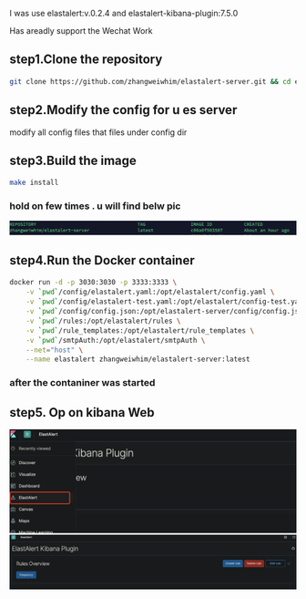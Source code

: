 I was use elastalert:v.0.2.4 and elastalert-kibana-plugin:7.5.0

Has areadly support the Wechat Work 

## step1.Clone the repository
```bash
git clone https://github.com/zhangweiwhim/elastalert-server.git && cd elastalert-server

```

## step2.Modify the config for u es server
modify all config files that files under config dir  


## step3.Build the image
```bash
make install
```
### hold on few times . u will find belw pic

![image](http://github.com/zhangweiwhim/readme_add_pic/raw/master/images/elasalert1.png)


## step4.Run the Docker container

```bash
docker run -d -p 3030:3030 -p 3333:3333 \
    -v `pwd`/config/elastalert.yaml:/opt/elastalert/config.yaml \
    -v `pwd`/config/elastalert-test.yaml:/opt/elastalert/config-test.yaml \
    -v `pwd`/config/config.json:/opt/elastalert-server/config/config.json \
    -v `pwd`/rules:/opt/elastalert/rules \
    -v `pwd`/rule_templates:/opt/elastalert/rule_templates \
    -v `pwd`/smtpAuth:/opt/elastalert/smtpAuth \
    --net="host" \
    --name elastalert zhangweiwhim/elastalert-server:latest

```

### after the contaniner was started

## step5. Op on kibana Web 

![image](http://github.com/zhangweiwhim/readme_add_pic/raw/master/images/elastalert2-1.png)
![image](http://github.com/zhangweiwhim/readme_add_pic/raw/master/images/elastalert2-2.png)

